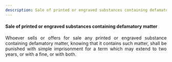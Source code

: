 ```yaml
---
description: Sale of printed or engraved substances containing defamatory matter
---
```


#### Sale of printed or engraved substances containing defamatory matter
<div style="text-align: justify">

Whoever sells or offers for sale any printed or engraved substance containing defamatory matter, knowing that it contains such matter, shall be punished with simple imprisonment for a term which may extend to two years, or with a fine, or with both.

</div>
